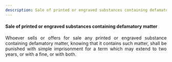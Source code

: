 ```yaml
---
description: Sale of printed or engraved substances containing defamatory matter
---
```


#### Sale of printed or engraved substances containing defamatory matter
<div style="text-align: justify">

Whoever sells or offers for sale any printed or engraved substance containing defamatory matter, knowing that it contains such matter, shall be punished with simple imprisonment for a term which may extend to two years, or with a fine, or with both.

</div>
